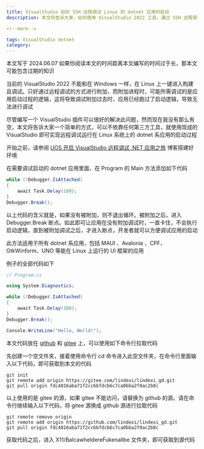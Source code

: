 ```yaml
---
title: VisualStudio 如何 SSH 远程调试 Linux 的 dotnet 应用的启动
description: 本文将告诉大家，如何使用 VisualStudio 2022 工具，通过 SSH 远程调试运行在 Linux 系统上的 dotnet 系应用的启动过程

<!--more-->

tags: VisualStudio dotnet
category: 
---
```


<!-- CreateTime:2024/06/08 07:19:22 -->

<!-- 发布 -->
<!-- 博客 -->

本文写于 2024.06.07 如果你阅读本文的时间距离本文编写的时间过于长，那本文可能包含过期的知识

当前的 VisualStudio 2022 不能和在 Windows 一样，在 Linux 上一键进入构建且调试。只好通过远程调试的方式进行附加，而附加进程时，可能所需调试的是应用启动过程的逻辑，这将导致调试附加过去时，应用已经跑过了启动逻辑，导致无法进行调试

尽管编写一个 VisualStudio 插件可以很好的解决此问题，然而现在我没有那么有空，本文将告诉大家一个简单的方式，可以不依靠任何第三方工具，就使用现成的 VisualStudio 即可实现远程调试运行在 Linux 系统上的 dotnet 系应用的启动过程

开始之前，请参阅 [UOS 开启 VisualStudio 远程调试 .NET 应用之旅](https://blog.lindexi.com/post/UOS-%E5%BC%80%E5%90%AF-VisualStudio-%E8%BF%9C%E7%A8%8B%E8%B0%83%E8%AF%95-.NET-%E5%BA%94%E7%94%A8%E4%B9%8B%E6%97%85.html ) 博客搭建好环境

在需要调试启动的 dotnet 应用里面，在 Program 的 Main 方法添加如下代码

```csharp
while (!Debugger.IsAttached)
{
    await Task.Delay(100);
}
Debugger.Break();
```

以上代码的含义就是，如果没有被附加，则不退出循环。被附加之后，进入 Debugger.Break 断点。如此即可让应用在没有附加调试时，一直卡住，不会执行启动逻辑，直到被附加调试之后，才进入断点，开发者就可以方便调试应用的启动

此方法适用于所有 dotnet 系应用，包括 MAUI 、Avalonia 、CPF、GtkWinform、UNO 等能在 Linux 上运行的 UI 框架的应用

例子的全部代码如下

```csharp
// Program.cs

using System.Diagnostics;

while (!Debugger.IsAttached)
{
    await Task.Delay(100);
}
Debugger.Break();

Console.WriteLine("Hello, World!");
```

本文代码放在 [github](https://github.com/lindexi/lindexi_gd/tree/fdc4816aba71f2cc6bfdcb6c7ca0bba2f0ac2b8c/X11/BalcawheldereFukenallbe) 和 [gitee](https://gitee.com/lindexi/lindexi_gd/tree/fdc4816aba71f2cc6bfdcb6c7ca0bba2f0ac2b8c/X11/BalcawheldereFukenallbe) 上，可以使用如下命令行拉取代码

先创建一个空文件夹，接着使用命令行 cd 命令进入此空文件夹，在命令行里面输入以下代码，即可获取到本文的代码

```
git init
git remote add origin https://gitee.com/lindexi/lindexi_gd.git
git pull origin fdc4816aba71f2cc6bfdcb6c7ca0bba2f0ac2b8c
```

以上使用的是 gitee 的源，如果 gitee 不能访问，请替换为 github 的源。请在命令行继续输入以下代码，将 gitee 源换成 github 源进行拉取代码

```
git remote remove origin
git remote add origin https://github.com/lindexi/lindexi_gd.git
git pull origin fdc4816aba71f2cc6bfdcb6c7ca0bba2f0ac2b8c
```

获取代码之后，进入 X11/BalcawheldereFukenallbe 文件夹，即可获取到源代码
